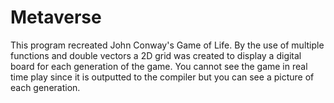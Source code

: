# Metaverse

This program recreated John Conway's Game of Life. By the use of multiple functions
and double vectors a 2D grid was created to display a digital board for each generation
of the game. You cannot see the game in real time play since it is outputted to the compiler
but you can see a picture of each generation.
